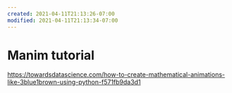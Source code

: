 ```yaml
---
created: 2021-04-11T21:13:26-07:00
modified: 2021-04-11T21:13:34-07:00
---
```


# Manim tutorial

https://towardsdatascience.com/how-to-create-mathematical-animations-like-3blue1brown-using-python-f571fb9da3d1